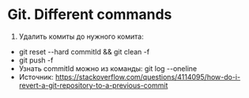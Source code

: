 # Git. Different commands

1. Удалить комиты до нужного комита:
* git reset --hard commitId && git clean -f
* git push -f
* Узнать commitId можно из команды: git log --oneline
* Источник: https://stackoverflow.com/questions/4114095/how-do-i-revert-a-git-repository-to-a-previous-commit
